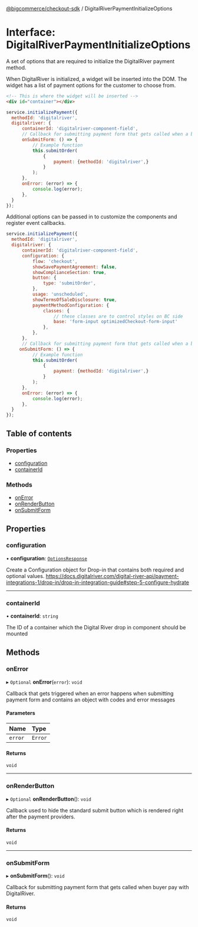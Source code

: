 [@bigcommerce/checkout-sdk](../README.md) / DigitalRiverPaymentInitializeOptions

# Interface: DigitalRiverPaymentInitializeOptions

A set of options that are required to initialize the DigitalRiver payment method.

When DigitalRiver is initialized, a widget will be inserted into the DOM. The widget has a list of payment options for the customer to choose from.

```html
<!-- This is where the widget will be inserted -->
<div id="container"></div>
```

```js
service.initializePayment({
  methodId: 'digitalriver',
  digitalriver: {
      containerId: 'digitalriver-component-field',
      // Callback for submitting payment form that gets called when a buyer approves DR payment
      onSubmitForm: () => {
          // Example function
          this.submitOrder(
              {
                  payment: {methodId: 'digitalriver',}
              }
          );
      },
      onError: (error) => {
          console.log(error);
      },
  }
});
```

Additional options can be passed in to customize the components and register
event callbacks.

```js
service.initializePayment({
  methodId: 'digitalriver',
  digitalriver: {
      containerId: 'digitalriver-component-field',
      configuration: {
          flow: 'checkout',
          showSavePaymentAgreement: false,
          showComplianceSection: true,
          button: {
              type: 'submitOrder',
          },
          usage: 'unscheduled',
          showTermsOfSaleDisclosure: true,
          paymentMethodConfiguration: {
              classes: {
                  // these classes are to control styles on BC side
                  base: 'form-input optimizedCheckout-form-input'
              },
          },
      },
      // Callback for submitting payment form that gets called when a buyer approves DR payment
     onSubmitForm: () => {
          // Example function
          this.submitOrder(
              {
                  payment: {methodId: 'digitalriver',}
              }
          );
      },
      onError: (error) => {
          console.log(error);
      },
  }
});
```

## Table of contents

### Properties

- [configuration](DigitalRiverPaymentInitializeOptions.md#configuration)
- [containerId](DigitalRiverPaymentInitializeOptions.md#containerid)

### Methods

- [onError](DigitalRiverPaymentInitializeOptions.md#onerror)
- [onRenderButton](DigitalRiverPaymentInitializeOptions.md#onrenderbutton)
- [onSubmitForm](DigitalRiverPaymentInitializeOptions.md#onsubmitform)

## Properties

### configuration

• **configuration**: [`OptionsResponse`](OptionsResponse.md)

Create a Configuration object for Drop-in that contains both required and optional values.
https://docs.digitalriver.com/digital-river-api/payment-integrations-1/drop-in/drop-in-integration-guide#step-5-configure-hydrate

___

### containerId

• **containerId**: `string`

The ID of a container which the Digital River drop in component should be mounted

## Methods

### onError

▸ `Optional` **onError**(`error`): `void`

Callback that gets triggered when an error happens when submitting payment form and contains an object with codes and error messages

#### Parameters

| Name | Type |
| :------ | :------ |
| `error` | `Error` |

#### Returns

`void`

___

### onRenderButton

▸ `Optional` **onRenderButton**(): `void`

Callback used to hide the standard submit button which is rendered right after the payment providers.

#### Returns

`void`

___

### onSubmitForm

▸ **onSubmitForm**(): `void`

Callback for submitting payment form that gets called
when buyer pay with DigitalRiver.

#### Returns

`void`
